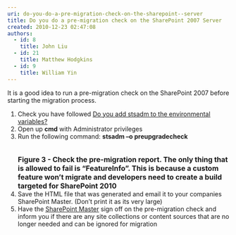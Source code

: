 ```yaml
---
uri: do-you-do-a-pre-migration-check-on-the-sharepoint--server
title: Do you do a pre-migration check on the SharePoint 2007 Server
created: 2010-12-23 02:47:08
authors:
  - id: 8
    title: John Liu
  - id: 21
    title: Matthew Hodgkins
  - id: 9
    title: William Yin
---
```





<span class='intro'> 
  <p>It is a good idea to run a pre-migration check on the SharePoint 2007 before starting the migration process.</p>
<ol>
    <li>Check you have followed <span style="text-decoration&#58;underline;"><a href="/Pages/Do-you-add-stsadm-to-environmental-variables.aspx"><span style="text-decoration&#58;underline;">Do you add stsadm to the environmental variables?</span></a></span> </li>
    <li>Open up <b>cmd</b> with Administrator privileges</li>
    <li>Run the following command&#58; <b>stsadm –o preupgradecheck<br>
    <br>
    </b><img alt="" src="/PublishingImages/preupgradecheck.png" />&#160;<b><br>
    <font class="ms-rteCustom-FigureNormal" size="+0">Figure 3 - Check the pre-migration report. The only thing that is allowed to fail is “FeatureInfo”. This is because a custom feature won’t migrate and developers need to create a build targeted for SharePoint 2010</font></b></li>
    <li>Save the HTML file that was generated and email it to your companies SharePoint Master. (Don’t print it as its very large)</li>
    <li>Have the <span style="text-decoration&#58;underline;"><a href="/Pages/Do-you-have-a-SharePoint-Master.aspx"><span style="text-decoration&#58;underline;">SharePoint Master</span></a></span> sign off on the pre-migration check and inform you if there are any site collections or content sources that are no longer needed and can be ignored for migration</li>
</ol>
<p>&#160;</p>
 </span>




